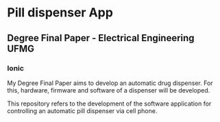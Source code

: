 # Pill dispenser App

## Degree Final Paper - Electrical Engineering UFMG

### Ionic

My Degree Final Paper aims to develop an automatic drug dispenser. For this, hardware, firmware and software of a dispenser will be developed.

This repository refers to the development of the software application for controlling an automatic pill dispenser via cell phone.
